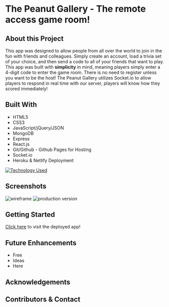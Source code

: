# The Peanut Gallery - The remote access game room!

## About this Project

This app was designed to allow people from all over the world to join in the fun with friends and colleagues. Simply create an account, load a trivia set of your choice, and then send a code to all of your friends that want to play. This app was built with **simplicity** in mind, meaning players simply enter a 4-digit code to enter the game room. There is no need to register unless you want to be the host! The Peanut Gallery utilizes Socket.io to allow players to respond in real time with our server, players will know how they scored immediately!

## Built With

- HTML5
- CSS3
- JavaScript/jQuery/JSON
- MongoDB
- Express
- React.js
- Git/Github - Github Pages for Hosting
- Socket.io
- Heroku & Netlify Deployment

[![Technology Used](https://skillicons.dev/icons?i=html,css,javascript,mongodb,express,react,github,socket,heroku,netlify&theme=light)](https://skillicons.dev)

## Screenshots

![wireframe]()
![production version]()

## Getting Started

[Click here](https://) to visit the deployed app!

## Future Enhancements

- Free
- Ideas
- Here

## Acknowledgements

## Contributors & Contact
